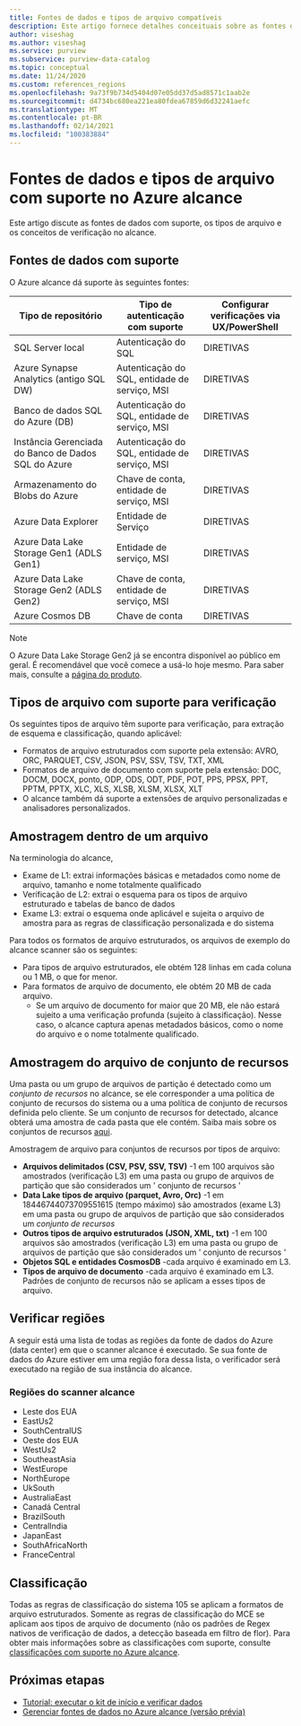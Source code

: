```yaml
---
title: Fontes de dados e tipos de arquivo compatíveis
description: Este artigo fornece detalhes conceituais sobre as fontes de dados e tipos de arquivo com suporte no alcance.
author: viseshag
ms.author: viseshag
ms.service: purview
ms.subservice: purview-data-catalog
ms.topic: conceptual
ms.date: 11/24/2020
ms.custom: references_regions
ms.openlocfilehash: 9a73f9b734d5404d07e05dd37d5ad8571c1aab2e
ms.sourcegitcommit: d4734bc680ea221ea80fdea67859d6d32241aefc
ms.translationtype: MT
ms.contentlocale: pt-BR
ms.lasthandoff: 02/14/2021
ms.locfileid: "100383884"
---
```

# <a name="supported-data-sources-and-file-types-in-azure-purview"></a>Fontes de dados e tipos de arquivo com suporte no Azure alcance

Este artigo discute as fontes de dados com suporte, os tipos de arquivo e os conceitos de verificação no alcance.

## <a name="supported-data-sources"></a>Fontes de dados com suporte

O Azure alcance dá suporte às seguintes fontes:

| Tipo de repositório | Tipo de autenticação com suporte | Configurar verificações via UX/PowerShell |
| ---------- | ------------------- | ------------------------------ |
| SQL Server local                   | Autenticação do SQL                        | DIRETIVAS                                |
| Azure Synapse Analytics (antigo SQL DW)            | Autenticação do SQL, entidade de serviço, MSI               | DIRETIVAS                             |
| Banco de dados SQL do Azure (DB)                  | Autenticação do SQL, entidade de serviço, MSI               | DIRETIVAS |
| Instância Gerenciada do Banco de Dados SQL do Azure      | Autenticação do SQL, entidade de serviço, MSI               | DIRETIVAS    |
| Armazenamento do Blobs do Azure                       | Chave de conta, entidade de serviço, MSI | DIRETIVAS            |
| Azure Data Explorer                      | Entidade de Serviço                              | DIRETIVAS            |
| Azure Data Lake Storage Gen1 (ADLS Gen1) | Entidade de serviço, MSI                              | DIRETIVAS            |
| Azure Data Lake Storage Gen2 (ADLS Gen2) | Chave de conta, entidade de serviço, MSI            | DIRETIVAS            |
| Azure Cosmos DB                          | Chave de conta                                    | DIRETIVAS            |


> [!Note]
> O Azure Data Lake Storage Gen2 já se encontra disponível ao público em geral. É recomendável que você comece a usá-lo hoje mesmo. Para saber mais, consulte a [página do produto](https://azure.microsoft.com/en-us/services/storage/data-lake-storage/).

## <a name="file-types-supported-for-scanning"></a>Tipos de arquivo com suporte para verificação

Os seguintes tipos de arquivo têm suporte para verificação, para extração de esquema e classificação, quando aplicável:

- Formatos de arquivo estruturados com suporte pela extensão: AVRO, ORC, PARQUET, CSV, JSON, PSV, SSV, TSV, TXT, XML
- Formatos de arquivo de documento com suporte pela extensão: DOC, DOCM, DOCX, ponto, ODP, ODS, ODT, PDF, POT, PPS, PPSX, PPT, PPTM, PPTX, XLC, XLS, XLSB, XLSM, XLSX, XLT
- O alcance também dá suporte a extensões de arquivo personalizadas e analisadores personalizados.

## <a name="sampling-within-a-file"></a>Amostragem dentro de um arquivo

Na terminologia do alcance,
- Exame de L1: extrai informações básicas e metadados como nome de arquivo, tamanho e nome totalmente qualificado
- Verificação de L2: extrai o esquema para os tipos de arquivo estruturado e tabelas de banco de dados
- Exame L3: extrai o esquema onde aplicável e sujeita o arquivo de amostra para as regras de classificação personalizada e do sistema

Para todos os formatos de arquivo estruturados, os arquivos de exemplo do alcance scanner são os seguintes:

- Para tipos de arquivo estruturados, ele obtém 128 linhas em cada coluna ou 1 MB, o que for menor.
- Para formatos de arquivo de documento, ele obtém 20 MB de cada arquivo.
    - Se um arquivo de documento for maior que 20 MB, ele não estará sujeito a uma verificação profunda (sujeito à classificação). Nesse caso, o alcance captura apenas metadados básicos, como o nome do arquivo e o nome totalmente qualificado.

## <a name="resource-set-file-sampling"></a>Amostragem do arquivo de conjunto de recursos

Uma pasta ou um grupo de arquivos de partição é detectado como um *conjunto de recursos* no alcance, se ele corresponder a uma política de conjunto de recursos do sistema ou a uma política de conjunto de recursos definida pelo cliente. Se um conjunto de recursos for detectado, alcance obterá uma amostra de cada pasta que ele contém. Saiba mais sobre os conjuntos de recursos [aqui](concept-resource-sets.md).

Amostragem de arquivo para conjuntos de recursos por tipos de arquivo:

- **Arquivos delimitados (CSV, PSV, SSV, TSV)** -1 em 100 arquivos são amostrados (verificação L3) em uma pasta ou grupo de arquivos de partição que são considerados um ' conjunto de recursos '
- **Data Lake tipos de arquivo (parquet, Avro, Orc)** -1 em 18446744073709551615 (tempo máximo) são amostrados (exame L3) em uma pasta ou grupo de arquivos de partição que são considerados um *conjunto de recursos*
- **Outros tipos de arquivo estruturados (JSON, XML, txt)** -1 em 100 arquivos são amostrados (verificação L3) em uma pasta ou grupo de arquivos de partição que são considerados um ' conjunto de recursos '
- **Objetos SQL e entidades CosmosDB** -cada arquivo é examinado em L3.
- **Tipos de arquivo de documento** -cada arquivo é examinado em L3. Padrões de conjunto de recursos não se aplicam a esses tipos de arquivo.

## <a name="scan-regions"></a>Verificar regiões
A seguir está uma lista de todas as regiões da fonte de dados do Azure (data center) em que o scanner alcance é executado. Se sua fonte de dados do Azure estiver em uma região fora dessa lista, o verificador será executado na região de sua instância do alcance.
 
### <a name="purview-scanner-regions"></a>Regiões do scanner alcance

- Leste dos EUA
- EastUs2 
- SouthCentralUS
- Oeste dos EUA
- WestUs2
- SoutheastAsia
- WestEurope
- NorthEurope
- UkSouth
- AustraliaEast
- Canadá Central
- BrazilSouth
- CentralIndia
- JapanEast
- SouthAfricaNorth
- FranceCentral

## <a name="classification"></a>Classificação

Todas as regras de classificação do sistema 105 se aplicam a formatos de arquivo estruturados. Somente as regras de classificação do MCE se aplicam aos tipos de arquivo de documento (não os padrões de Regex nativos de verificação de dados, a detecção baseada em filtro de flor). Para obter mais informações sobre as classificações com suporte, consulte [classificações com suporte no Azure alcance](supported-classifications.md).

## <a name="next-steps"></a>Próximas etapas

- [Tutorial: executar o kit de início e verificar dados](tutorial-scan-data.md)
- [Gerenciar fontes de dados no Azure alcance (versão prévia)](manage-data-sources.md)